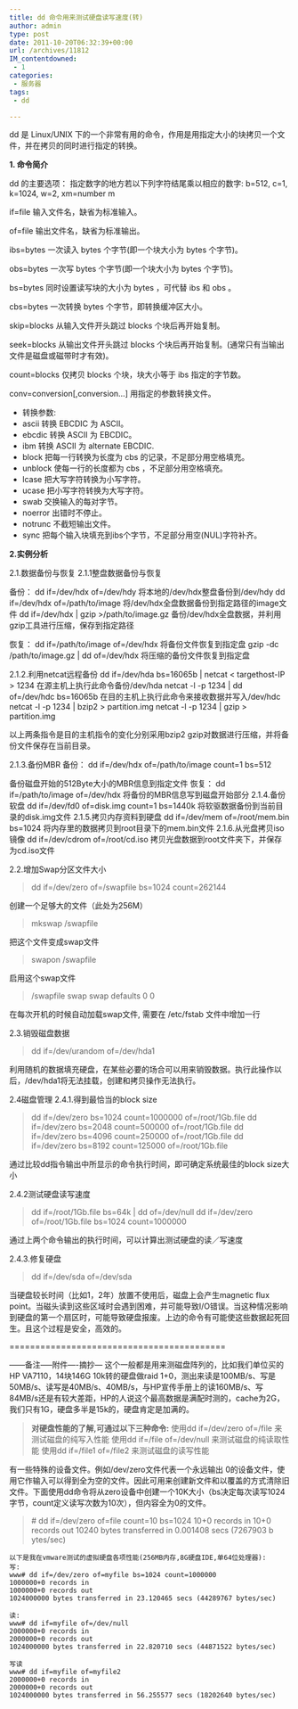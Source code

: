 ```yaml
---
title: dd 命令用来测试硬盘读写速度(转)
author: admin
type: post
date: 2011-10-20T06:32:39+00:00
url: /archives/11812
IM_contentdowned:
 - 1
categories:
 - 服务器
tags:
 - dd

---
```

dd 是 Linux/UNIX 下的一个非常有用的命令，作用是用指定大小的块拷贝一个文件，并在拷贝的同时进行指定的转换。

**1. 命令简介**

dd 的主要选项：
指定数字的地方若以下列字符结尾乘以相应的数字:
b=512, c=1, k=1024, w=2, xm=number m

if=file
输入文件名，缺省为标准输入。

of=file
输出文件名，缺省为标准输出。

ibs=bytes
一次读入 bytes 个字节(即一个块大小为 bytes 个字节)。

obs=bytes
一次写 bytes 个字节(即一个块大小为 bytes 个字节)。

bs=bytes
同时设置读写块的大小为 bytes ，可代替 ibs 和 obs 。

cbs=bytes
一次转换 bytes 个字节，即转换缓冲区大小。

skip=blocks
从输入文件开头跳过 blocks 个块后再开始复制。

seek=blocks
从输出文件开头跳过 blocks 个块后再开始复制。(通常只有当输出文件是磁盘或磁带时才有效)。

count=blocks
仅拷贝 blocks 个块，块大小等于 ibs 指定的字节数。

conv=conversion[,conversion…]
用指定的参数转换文件。

 * 转换参数:
 * ascii 转换 EBCDIC 为 ASCII。
 * ebcdic 转换 ASCII 为 EBCDIC。
 * ibm 转换 ASCII 为 alternate EBCDIC.
 * block 把每一行转换为长度为 cbs 的记录，不足部分用空格填充。
 * unblock 使每一行的长度都为 cbs ，不足部分用空格填充。
 * lcase 把大写字符转换为小写字符。
 * ucase 把小写字符转换为大写字符。
 * swab 交换输入的每对字节。
 * noerror 出错时不停止。
 * notrunc 不截短输出文件。
 * sync 把每个输入块填充到ibs个字节，不足部分用空(NUL)字符补齐。

**2.实例分析**

2.1.数据备份与恢复
2.1.1整盘数据备份与恢复

备份：
dd if=/dev/hdx of=/dev/hdy
将本地的/dev/hdx整盘备份到/dev/hdy
dd if=/dev/hdx of=/path/to/image
将/dev/hdx全盘数据备份到指定路径的image文件
dd if=/dev/hdx | gzip >/path/to/image.gz
备份/dev/hdx全盘数据，并利用gzip工具进行压缩，保存到指定路径

恢复：
dd if=/path/to/image of=/dev/hdx
将备份文件恢复到指定盘
gzip -dc /path/to/image.gz | dd of=/dev/hdx
将压缩的备份文件恢复到指定盘

2.1.2.利用netcat远程备份
dd if=/dev/hda bs=16065b | netcat < targethost-IP > 1234
在源主机上执行此命令备份/dev/hda
netcat -l -p 1234 | dd of=/dev/hdc bs=16065b
在目的主机上执行此命令来接收数据并写入/dev/hdc
netcat -l -p 1234 | bzip2 > partition.img
netcat -l -p 1234 | gzip > partition.img

以上两条指令是目的主机指令的变化分别采用bzip2 gzip对数据进行压缩，并将备份文件保存在当前目录。

2.1.3.备份MBR
备份：
dd if=/dev/hdx of=/path/to/image count=1 bs=512

备份磁盘开始的512Byte大小的MBR信息到指定文件
恢复：
dd if=/path/to/image of=/dev/hdx
将备份的MBR信息写到磁盘开始部分
2.1.4.备份软盘
dd if=/dev/fd0 of=disk.img count=1 bs=1440k
将软驱数据备份到当前目录的disk.img文件
2.1.5.拷贝内存资料到硬盘
dd if=/dev/mem of=/root/mem.bin bs=1024
将内存里的数据拷贝到root目录下的mem.bin文件
2.1.6.从光盘拷贝iso镜像
dd if=/dev/cdrom of=/root/cd.iso
拷贝光盘数据到root文件夹下，并保存为cd.iso文件

2.2.增加Swap分区文件大小

> dd if=/dev/zero of=/swapfile bs=1024 count=262144

创建一个足够大的文件（此处为256M）

> mkswap /swapfile

把这个文件变成swap文件

> swapon /swapfile

启用这个swap文件

> /swapfile swap swap defaults 0 0

在每次开机的时候自动加载swap文件, 需要在 /etc/fstab 文件中增加一行

2.3.销毁磁盘数据

> dd if=/dev/urandom of=/dev/hda1

利用随机的数据填充硬盘，在某些必要的场合可以用来销毁数据。执行此操作以后，/dev/hda1将无法挂载，创建和拷贝操作无法执行。

2.4磁盘管理
2.4.1.得到最恰当的block size

> dd if=/dev/zero bs=1024 count=1000000 of=/root/1Gb.file
> dd if=/dev/zero bs=2048 count=500000 of=/root/1Gb.file
> dd if=/dev/zero bs=4096 count=250000 of=/root/1Gb.file
> dd if=/dev/zero bs=8192 count=125000 of=/root/1Gb.file

通过比较dd指令输出中所显示的命令执行时间，即可确定系统最佳的block size大小

2.4.2测试硬盘读写速度

> dd if=/root/1Gb.file bs=64k | dd of=/dev/null
> dd if=/dev/zero of=/root/1Gb.file bs=1024 count=1000000

通过上两个命令输出的执行时间，可以计算出测试硬盘的读／写速度

2.4.3.修复硬盘

> dd if=/dev/sda of=/dev/sda

当硬盘较长时间（比如1，2年）放置不使用后，磁盘上会产生magnetic flux point。当磁头读到这些区域时会遇到困难，并可能导致I/O错误。当这种情况影响到硬盘的第一个扇区时，可能导致硬盘报废。上边的命令有可能使这些数据起死回生。且这个过程是安全，高效的。

==========================================

——备注—–附件—-摘抄—
这个一般都是用来测磁盘阵列的，比如我们单位买的HP VA7110，14块146G 10k转的硬盘做raid 1+0，测出来读是100MB/s、写是50MB/s、读写是40MB/s、40MB/s，与HP宣传手册上的读160MB/s、写84MB/s还是有较大差距，HP的人说这个最高数据是满配时测的，cache为2G，我们只有1G，硬盘多半是15k的，硬盘肯定是加满的。

> **对硬盘性能的了解,可通过以下三种命令:**
> 使用dd if=/dev/zero of=/file 来测试磁盘的纯写入性能
> 使用dd if=/file of=/dev/null 来测试磁盘的纯读取性能
> 使用dd if=/file1 of=/file2 来测试磁盘的读写性能

有一些特殊的设备文件。例如/dev/zero文件代表一个永远输出 0的设备文件，使用它作输入可以得到全为空的文件。因此可用来创建新文件和以覆盖的方式清除旧文件。下面使用dd命令将从zero设备中创建一个10K大小（bs决定每次读写1024字节，count定义读写次数为10次），但内容全为0的文件。

> \# dd if=/dev/zero of=file count=10 bs=1024
> 10+0 records in
> 10+0 records out
> 10240 bytes transferred in 0.001408 secs (7267903 b ytes/sec)



```
以下是我在vmware测试的虚拟硬盘各项性能(256MB内存,8G硬盘IDE,单64位处理器):
写:
www# dd if=/dev/zero of=myfile bs=1024 count=1000000
1000000+0 records in
1000000+0 records out
1024000000 bytes transferred in 23.120465 secs (44289767 bytes/sec)

读:
www# dd if=myfile of=/dev/null
2000000+0 records in
2000000+0 records out
1024000000 bytes transferred in 22.820710 secs (44871522 bytes/sec)

写读
www# dd if=myfile of=myfile2
2000000+0 records in
2000000+0 records out
1024000000 bytes transferred in 56.255577 secs (18202640 bytes/sec)

```